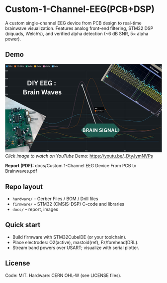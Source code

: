 # Custom-1-Channel-EEG(PCB+DSP)
A custom single-channel EEG device from PCB design to real-time brainwave visualization. Features analog front-end filtering, STM32 DSP (biquads, Welch’s), and verified alpha detection (~6 dB SNR, 5× alpha power). 

## Demo
[![EEG Demo Video](docs/_Project_Thumbnail.png)](https://youtu.be/YOUR_VIDEO_ID)
*Click image to watch on YouTube*
Demo: https://youtu.be/_DtyJymNVPs

**Report (PDF):** docs/Custom 1-Channel EEG Device From PCB to Brainwaves.pdf

## Repo layout
- `hardware/` – Gerber Files / BOM / Drill files
- `firmware/` – STM32 (CMSIS-DSP) C-code and libraries
- `docs/` – report, images 

## Quick start
- Build firmware with STM32CubeIDE (or your toolchain).
- Place electrodes: O2(active), mastoid(ref), Fz/forehead(DRL).
- Stream band powers over USART; visualize with serial plotter.

## License
Code: MIT. Hardware: CERN OHL-W (see LICENSE files).
